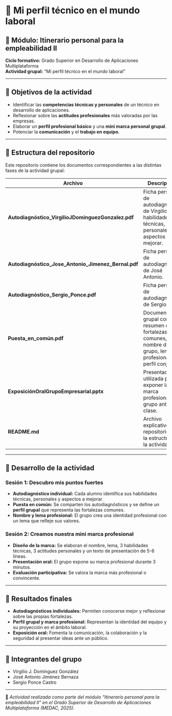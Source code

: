 # 💼 Mi perfil técnico en el mundo laboral

## 📘 Módulo: Itinerario personal para la empleabilidad II  
**Ciclo formativo:** Grado Superior en Desarrollo de Aplicaciones Multiplataforma  
**Actividad grupal:** “Mi perfil técnico en el mundo laboral”  

---

## 🎯 Objetivos de la actividad
- Identificar las **competencias técnicas y personales** de un técnico en desarrollo de aplicaciones.  
- Reflexionar sobre las **actitudes profesionales** más valoradas por las empresas.  
- Elaborar un **perfil profesional básico** y una **mini marca personal grupal**.  
- Potenciar la **comunicación** y el **trabajo en equipo**.  

---

## 🧩 Estructura del repositorio

Este repositorio contiene los documentos correspondientes a las distintas fases de la actividad grupal:

| Archivo | Descripción |
|----------|-------------|
| **Autodiagnóstico_VirgilioJDominguezGonzalez.pdf** | Ficha personal de autodiagnóstico de Virgilio, con habilidades técnicas, personales y aspectos a mejorar. |
| **Autodiagnóstico_Jose_Antonio_Jimenez_Bernal.pdf** | Ficha personal de autodiagnóstico de José Antonio. |
| **Autodiagnóstico_Sergio_Ponce.pdf** | Ficha personal de autodiagnóstico de Sergio. |
| **Puesta_en_común.pdf** | Documento grupal con el resumen de fortalezas comunes, nombre del grupo, lema profesional y perfil conjunto. |
| **ExposiciónOralGrupoEmpresarial.pptx** | Presentación utilizada para exponer la marca profesional del grupo ante la clase. |
| **README.md** | Archivo explicativo del repositorio y de la estructura de la actividad. |

---

## 🧠 Desarrollo de la actividad

### **Sesión 1: Descubro mis puntos fuertes**
- **Autodiagnóstico individual:** Cada alumno identifica sus habilidades técnicas, personales y aspectos a mejorar.  
- **Puesta en común:** Se comparten los autodiagnósticos y se define un **perfil grupal** que representa las fortalezas comunes.  
- **Nombre y lema profesional:** El grupo crea una identidad profesional con un lema que refleje sus valores.

### **Sesión 2: Creamos nuestra mini marca profesional**
- **Diseño de la marca:** Se elaboran el nombre, lema, 3 habilidades técnicas, 3 actitudes personales y un texto de presentación de 5-6 líneas.  
- **Presentación oral:** El grupo expone su marca profesional durante 3 minutos.  
- **Evaluación participativa:** Se valora la marca más profesional o convincente.

---

## 🧾 Resultados finales
- **Autodiagnósticos individuales:** Permiten conocerse mejor y reflexionar sobre las propias fortalezas.  
- **Perfil grupal y marca profesional:** Representan la identidad del equipo y su proyección en el ámbito laboral.  
- **Exposición oral:** Fomenta la comunicación, la colaboración y la seguridad al presentar ideas ante un público.

---

## 👥 Integrantes del grupo
- Virgilio J. Domínguez González  
- José Antonio Jiménez Bernaza
- Sergio Ponce Castro

---

📍 *Actividad realizada como parte del módulo “Itinerario personal para la empleabilidad II” en el Grado Superior de Desarrollo de Aplicaciones Multiplataforma (MEDAC, 2025).*
